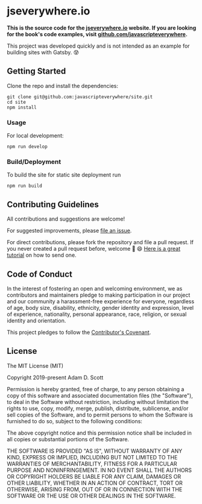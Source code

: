 # jseverywhere.io

**This is the source code for the [jseverywhere.io](https://www.jseverywhere.io) website. If you are looking for the book's code examples, visit [github.com/javascripteverywhere](https://github.com/javascripteverywhere).**

This project was developed quickly and is not intended as an example for building sites with Gatsby. 😰


## Getting Started

Clone the repo and install the dependencies:

```
git clone git@github.com:javascripteverywhere/site.git
cd site
npm install
```

### Usage

For local development:

```
npm run develop
```

### Build/Deployment

To build the site for static site deployment run

```
npm run build
```

## Contributing Guidelines

All contributions and suggestions are welcome!

For suggested improvements, please [file an issue](https://github.com/ascott1/readme-template/issues).

For direct contributions, please fork the repository and file a pull request. If you never created a pull request before, welcome 🎉 😄 [Here is a great tutorial](https://egghead.io/series/how-to-contribute-to-an-open-source-project-on-github) on how to send one.

## Code of Conduct

In the interest of fostering an open and welcoming environment, we as contributors and maintainers pledge to making participation in our project and our community a harassment-free experience for everyone, regardless of age, body size, disability, ethnicity, gender identity and expression, level of experience, nationality, personal appearance, race, religion, or sexual identity and orientation.

This project pledges to follow the [Contributor's Covenant](http://contributor-covenant.org/version/1/4/).


## License

The MIT License (MIT)

Copyright 2019-present Adam D. Scott

Permission is hereby granted, free of charge, to any person obtaining a copy of this software and associated documentation files (the "Software"), to deal in the Software without restriction, including without limitation the rights to use, copy, modify, merge, publish, distribute, sublicense, and/or sell copies of the Software, and to permit persons to whom the Software is furnished to do so, subject to the following conditions:

The above copyright notice and this permission notice shall be included in all copies or substantial portions of the Software.

THE SOFTWARE IS PROVIDED "AS IS", WITHOUT WARRANTY OF ANY KIND, EXPRESS OR IMPLIED, INCLUDING BUT NOT LIMITED TO THE WARRANTIES OF MERCHANTABILITY, FITNESS FOR A PARTICULAR PURPOSE AND NONINFRINGEMENT. IN NO EVENT SHALL THE AUTHORS OR COPYRIGHT HOLDERS BE LIABLE FOR ANY CLAIM, DAMAGES OR OTHER LIABILITY, WHETHER IN AN ACTION OF CONTRACT, TORT OR OTHERWISE, ARISING FROM, OUT OF OR IN CONNECTION WITH THE SOFTWARE OR THE USE OR OTHER DEALINGS IN THE SOFTWARE.